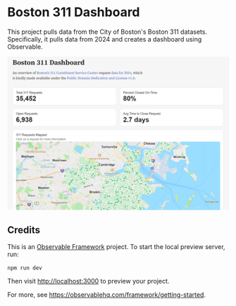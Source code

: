 # Boston 311 Dashboard

This project pulls data from the City of Boston's Boston 311 datasets. Specifically, it pulls data from 2024 and creates a dashboard using Observable. 

![Screenshot of dashboard](image.png)


## Credits

This is an [Observable Framework](https://observablehq.com/framework) project. To start the local preview server, run:

```
npm run dev
```

Then visit <http://localhost:3000> to preview your project.

For more, see <https://observablehq.com/framework/getting-started>.

